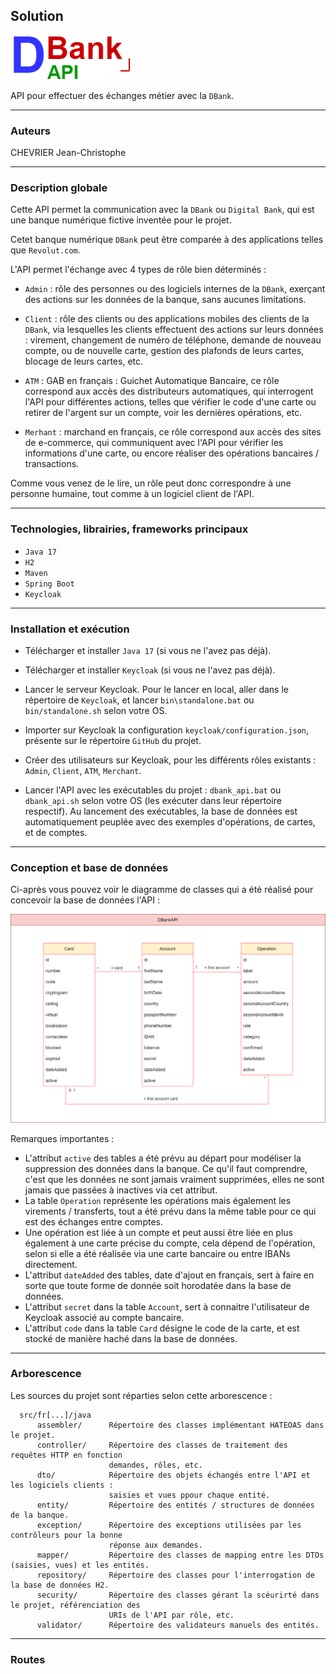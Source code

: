 ## Solution
![Logo de de DBankAPI](doc/DBankAPI.png)

API pour effectuer des échanges métier avec la `DBank`.

____
### Auteurs
CHEVRIER Jean-Christophe

____
### Description globale

Cette API permet la communication avec la `DBank` ou `Digital Bank`,
qui est une banque numérique fictive inventée pour le projet.

Cetet banque numérique `DBank` peut être comparée à des applications telles que `Revolut.com`.

L'API permet l'échange avec 4 types de rôle bien déterminés : 

- `Admin` : rôle des personnes ou des logiciels internes de la `DBank`, exerçant des
  actions sur les données de la banque, sans aucunes limitations.

- `Client` : rôle des clients ou des applications mobiles des clients de la `DBank`, via lesquelles les clients
effectuent des actions sur leurs données : virement, changement de numéro de téléphone, demande de nouveau compte, ou 
de nouvelle carte, gestion des plafonds de leurs cartes, blocage de leurs cartes, etc.

- `ATM` : GAB en français : Guichet Automatique Bancaire, ce rôle correspond aux accès des distributeurs automatiques,
qui interrogent l'API pour différentes actions, telles que vérifier le code d'une carte ou retirer de l'argent
sur un compte, voir les dernières opérations, etc.

- `Merhant` : marchand en français, ce rôle correspond aux accès des sites de e-commerce, qui communiquent avec l'API 
pour vérifier les informations d'une carte, ou encore réaliser des opérations bancaires / transactions.

Comme vous venez de le lire, un rôle peut donc correspondre à une personne humaine, tout comme à un logiciel client de l'API.

____
### Technologies, librairies, frameworks principaux

- `Java 17`
- `H2`
- `Maven`
- `Spring Boot`
- `Keycloak`

____
### Installation et exécution

- Télécharger et installer `Java 17`
(si vous ne l'avez pas déjà).

- Télécharger et installer `Keycloak`
(si vous ne l'avez pas déjà).

- Lancer le serveur Keycloak.
Pour le lancer en local, aller dans le répertoire de `Keycloak`, et lancer `bin\standalone.bat`
ou `bin/standalone.sh` selon votre OS.

- Importer sur Keycloak la configuration `keycloak/configuration.json`,
présente sur le répertoire `GitHub` du projet.

- Créer des utilisateurs sur Keycloak, pour
les différents rôles existants : `Admin`,
`Client`, `ATM`, `Merchant`.

- Lancer l'API avec les exécutables du projet :
`dbank_api.bat` ou `dbank_api.sh` selon votre OS (les exécuter dans leur répertoire respectif). Au lancement des exécutables,
la base de données est automatiquement peuplée avec des exemples d'opérations,
de cartes, et de comptes.

___
### Conception et base de données

Ci-après vous pouvez voir le diagramme de classes qui a été réalisé
pour concevoir la base de données l'API :

![Diagramme de classes DBankAPI](doc/class_diagram.png)

Remarques importantes :
- L'attribut `active` des tables a été prévu au départ pour modéliser la suppression des données dans la banque. Ce qu'il faut comprendre, c'est que les données ne sont jamais vraiment supprimées, elles ne sont jamais que passées à inactives via cet attribut.
- La table `Operation` représente les opérations mais également les virements / transferts, tout a été prévu dans la même table pour ce qui est des échanges entre comptes.
- Une opération est liée à un compte et peut aussi être liée en plus également à une carte précise du compte, cela dépend de l'opération, selon si elle a été réalisée 
  via une carte bancaire ou entre IBANs directement.
- L'attribut `dateAdded` des tables, date d'ajout en français, sert à faire en sorte que toute forme de donnée soit horodatée dans la base 
  de données.
- L'attribut `secret` dans la table `Account`, sert à connaitre l'utilisateur de Keycloak associé au compte bancaire.
- L'attribut `code` dans la table `Card` désigne le code de la carte, et est stocké de manière haché dans la base de données.

___
### Arborescence

Les sources du projet sont réparties selon cette arborescence :

      src/fr[...]/java
          assembler/      Répertoire des classes implémentant HATEOAS dans le projet.
          controller/     Répertoire des classes de traitement des requêtes HTTP en fonction 
                          demandes, rôles, etc.
          dto/            Répertoire des objets échangés entre l'API et les logiciels clients :
                          saisies et vues ppour chaque entité.
          entity/         Répertoire des entités / structures de données de la banque.
          exception/      Répertoire des exceptions utilisées par les contrôleurs pour la bonne
                          réponse aux demandes.
          mapper/         Répertoire des classes de mapping entre les DTOs (saisies, vues) et les entités.
          repository/     Répertoire des classes pour l'interrogation de la base de données H2.
          security/       Répertoire des classes gérant la scéurirté dans le projet, référenciation des
                          URIs de l'API par rôle, etc.
          validator/      Répertoire des validateurs manuels des entités.
___
### Routes 
